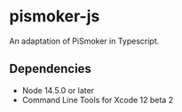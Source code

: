 # pismoker-js

An adaptation of PiSmoker in Typescript.

## Dependencies

- Node 14.5.0 or later
- Command Line Tools for Xcode 12 beta 2
